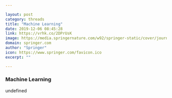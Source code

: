 ```yaml
---

layout: post
category: threads
title: "Machine Learning"
date: 2019-12-06 08:45:28
link: https://vrhk.co/2DPrUsK
image: https://media.springernature.com/w92/springer-static/cover/journal/10994.jpg
domain: springer.com
author: "Springer"
icon: https://www.springer.com/favicon.ico
excerpt: ""

---
```


### Machine Learning

undefined
